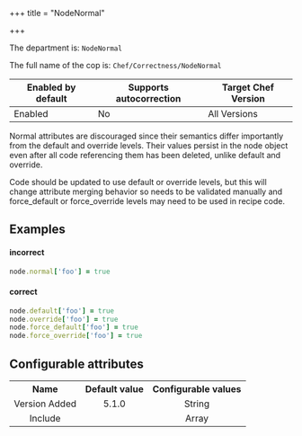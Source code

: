 +++
title = "NodeNormal"

+++

<!-- This content is automatically generated. See https://github.com/chef/chef-web-docs/blob/main/generated/README.md -->

The department is: `NodeNormal`

The full name of the cop is: `Chef/Correctness/NodeNormal`

| Enabled by default | Supports autocorrection | Target Chef Version |
| --- | --- | --- |
| Enabled | No | All Versions |

Normal attributes are discouraged since their semantics differ importantly from the default and override levels. Their values persist in the node object even after all code referencing them has been deleted, unlike default and override.

Code should be updated to use default or override levels, but this will change attribute merging behavior so needs to be validated manually and force_default or force_override levels may need to be used in recipe code.

## Examples


#### incorrect

```ruby
node.normal['foo'] = true
```

#### correct

```ruby
node.default['foo'] = true
node.override['foo'] = true
node.force_default['foo'] = true
node.force_override['foo'] = true
```

## Configurable attributes

<table>
<tbody><tr>
<th>Name</th>
<th>Default value</th>
<th>Configurable values</th>
</tr>
<tr>
<td style="text-align:center">Version Added</td>
<td style="text-align:center">5.1.0</td>
<td style="text-align:center">String</td>
</tr>
<tr><td style="text-align:center">Include</td>
<td style="text-align:center"><ul>
</ul>
</td>
<td style="text-align:center">Array</td>
</tr></tbody></table>
